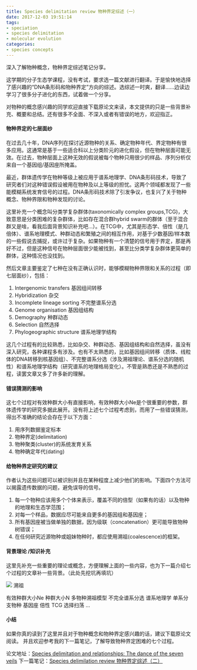 ```yaml
---
title: Species delimitation review 物种界定综述（一）
date: 2017-12-03 19:51:14
tags: 
- speciation
- species delimitation
- molecular evolution
categories:
- species concepts
---
```

深入了解物种概念，物种界定综述笔记分享。
<!-- more -->
这学期的分子生态学课程，没有考试，要求选一篇文献进行翻译。于是愉快地选择了感兴趣的“DNA条形码和物种界定”方向的综述。选综述一时爽，翻译......边读边学习了很多分子进化的东西，试着做一个分享。

对物种的概念感兴趣的同学欢迎直接下载原论文来读，本文提供的只是一些背景补充、概要和总结。还有很多不全面、不深入或者有错误的地方，欢迎指正。


<!--要把引言的一些东西加进来。-->
#### 物种界定的七层面纱

在过去几十年，DNA序列在探讨近源物种的关系、确定物种年代、界定物种有很多应用。这通常是基于一些适合科以上分类阶元的进化假设，但在物种层面可能无效。在过去，物种层面上这种无效的假说被每个物种只用很少的样品、序列分析仅来自一个基因组/基因座所掩盖。

最近，群体遗传学在物种等级上被应用于谱系地理学、DNA条形码技术，导致了研究者们对这种错误假设被用在物种及以上等级的担忧。这两个领域都发现了一些能模糊系统发育信号的过程。DNA条形码技术除了引发争议，也复兴了关于物种概念、物种界限和物种发现的讨论。

这里补充一个概念叫分类学复杂群体(taxonomically complex groups,TCG)，大致意思是分类困难的复杂群体，比如存在混合群hybrid swarm的群体（至于混合群又是啥，看我后面背景知识补充吧...）。在TCG中，尤其是形态学、倍性（是几倍体）、谱系地理模式、种群动态和繁殖之间的相互作用，对基于少数基因/样本数的一些假说去捕捉，或许过于复杂。如果物种有一个清楚的信号用于界定，那是再好不过，但是这种信号在物种层面很少能被找到，甚至比分类学复杂群体更简单的群体，这种情况也没找到。

然后文章主要鉴定了七种在没有正确认识时，能够模糊物种界限和关系的过程（即七层面纱），包括：

1. Intergenomic transfers 基因组间转移
2. Hybridization 杂交
3. Incomplete lineage sorting 不完整谱系分选
4. Genome organisation 基因组结构
5. Demography 种群动态
6. Selection 自然选择
7. Phylogeographic structure 谱系地理学结构

这几个过程有的比较熟悉，比如杂交、种群动态、基因组结构和自然选择，虽没有深入研究，各种课程多有涉及。也有不太熟悉的，比如基因组间转移（质体、线粒体的DNA转移到核基因组）、不完整谱系分选（涉及溯祖理论、谱系分选的随机性）和谱系地理学结构（研究谱系的地理格局变化）。不管是熟悉还是不熟悉的过程，读罢文章又多了许多新的理解。


#### 错误猜测的影响
这七个过程对有效种群大小有直接影响，有效种群大小Ne是个很重要的参数，群体遗传学的研究多据此展开。没有将上述七个过程考虑到，而用了一些错误猜测，得出不准确的结论会存在于以下方面：

1. 用序列数据鉴定标本
1. 物种界定(delimitation)
1. 物种聚类(cluster)的系统发育关系
1. 物种确定年代(dating)


#### 给物种界定研究的建议
作者认为这些问题可以被识别并且在某种程度上减少他们的影响。下面四个方法可以揭露遗传数据的问题，避免误导的信号。

1. 每一个物种应该用多个个体来表示，覆盖不同的倍型（如果有的话）以及物种的地理和生态学范围；
1. 对每一个样品，数据应尽可能来自更多的基因组和基因座；
1. 所有基因座被当做单独的数据，因为级联（concatenation）更可能导致物种树错误；
1. 在任何研究近源物种或姐妹物种时，都应使用溯祖(coalescence)的框架。


#### 背景理论 /知识补充
这里先补充一些重要的理论或概念，方便理解上面的一些内容，也为下一篇介绍七个过程的文章补一些背景。（此处先挖坑再填坑）
<!--补充一些常用的，和部分来自appendix的-->

![](https://viciayuan.github.io/images/171203/coalescence.png)
溯祖

有效种群大小Ne
种群大小N
多物种溯祖模型
不完全谱系分选
谱系地理学
单系分支物种
基因座
倍性
TCG
选择扫荡
...

<!--看这里需不需要提一下结论，主要上面提的内容太少了-->
#### 小结
如果你真的读到了这里并且对于物种概念和物种界定感兴趣的话，建议下载原论文阅读。 并且欢迎参考我的下一篇笔记，了解导致物种界定困难的七个过程。

论文地址：[Species delimitation and relationships: The dance of the seven veils](http://www.plantevolution.org/jc/Naciri2015.pdf)
下一篇笔记：[Species delimilation review 物种界定综述（二）](https://viciayuan.github.io/2017/12/14/species-delimitation-7-veils/#more)

<!--Comment Area Here-->
<div id="container"></div>
<link rel="stylesheet" href="https://imsun.github.io/gitment/style/default.css">
<script src="https://imsun.github.io/gitment/dist/gitment.browser.js"></script>
<script>

var gitment = new Gitment({
  //sid: '页面 ID', // 可选。默认为 location.href
  owner: 'ViciaYuan',
  repo: 'viciayuan.github.io',
  oauth: {
    client_id: '0edc885787509e0eadc7',
    client_secret: '935379f53bf779fb6445d4341c9076418938c761',
  },
})
gitment.render('container')
</script>